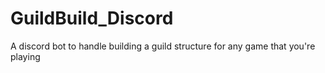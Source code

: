 # GuildBuild_Discord
A discord bot to handle building a guild structure for any game that you're playing
